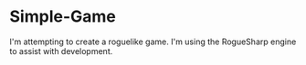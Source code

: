 Simple-Game
===========

I'm attempting to create a roguelike game. I'm using the RogueSharp engine to assist with development.

